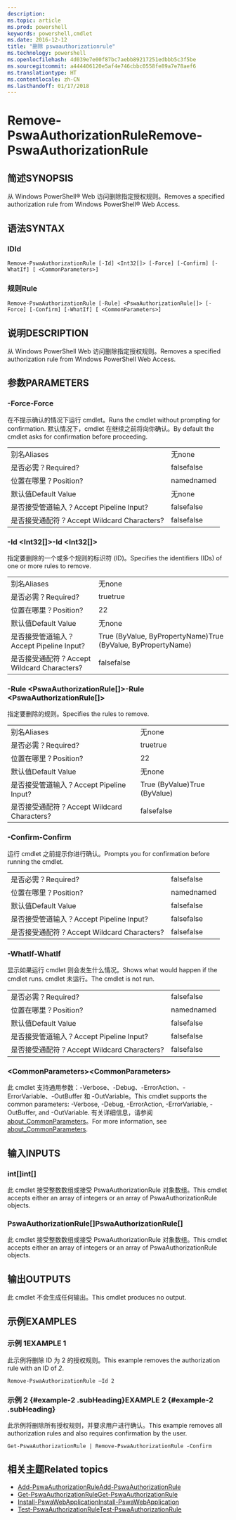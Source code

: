 ```yaml
---
description: 
ms.topic: article
ms.prod: powershell
keywords: powershell,cmdlet
ms.date: 2016-12-12
title: "删除 pswaauthorizationrule"
ms.technology: powershell
ms.openlocfilehash: 4d039e7e00f87bc7aebb89217251edbbb5c3f5be
ms.sourcegitcommit: a444406120e5af4e746cbbc0558fe89a7e78aef6
ms.translationtype: HT
ms.contentlocale: zh-CN
ms.lasthandoff: 01/17/2018
---
```

# <a name="remove-pswaauthorizationrule"></a><span data-ttu-id="b6f95-103">Remove-PswaAuthorizationRule</span><span class="sxs-lookup"><span data-stu-id="b6f95-103">Remove-PswaAuthorizationRule</span></span>

## <a name="synopsis"></a><span data-ttu-id="b6f95-104">简述</span><span class="sxs-lookup"><span data-stu-id="b6f95-104">SYNOPSIS</span></span>

<span data-ttu-id="b6f95-105">从 Windows PowerShell® Web 访问删除指定授权规则。</span><span class="sxs-lookup"><span data-stu-id="b6f95-105">Removes a specified authorization rule from Windows PowerShell® Web Access.</span></span>

## <a name="syntax"></a><span data-ttu-id="b6f95-106">语法</span><span class="sxs-lookup"><span data-stu-id="b6f95-106">SYNTAX</span></span>

### <a name="id"></a><span data-ttu-id="b6f95-107">ID</span><span class="sxs-lookup"><span data-stu-id="b6f95-107">Id</span></span>
```
Remove-PswaAuthorizationRule [-Id] <Int32[]> [-Force] [-Confirm] [-WhatIf] [ <CommonParameters>]
```

### <a name="rule"></a><span data-ttu-id="b6f95-108">规则</span><span class="sxs-lookup"><span data-stu-id="b6f95-108">Rule</span></span>
```
Remove-PswaAuthorizationRule [-Rule] <PswaAuthorizationRule[]> [-Force] [-Confirm] [-WhatIf] [ <CommonParameters>]
```

## <a name="description"></a><span data-ttu-id="b6f95-109">说明</span><span class="sxs-lookup"><span data-stu-id="b6f95-109">DESCRIPTION</span></span>

<span data-ttu-id="b6f95-110">从 Windows PowerShell Web 访问删除指定授权规则。</span><span class="sxs-lookup"><span data-stu-id="b6f95-110">Removes a specified authorization rule from Windows PowerShell Web Access.</span></span>

## <a name="parameters"></a><span data-ttu-id="b6f95-111">参数</span><span class="sxs-lookup"><span data-stu-id="b6f95-111">PARAMETERS</span></span>

### <a name="-force"></a><span data-ttu-id="b6f95-112">-Force</span><span class="sxs-lookup"><span data-stu-id="b6f95-112">-Force</span></span>

<span data-ttu-id="b6f95-113">在不提示确认的情况下运行 cmdlet。</span><span class="sxs-lookup"><span data-stu-id="b6f95-113">Runs the cmdlet without prompting for confirmation.</span></span> <span data-ttu-id="b6f95-114">默认情况下，cmdlet 在继续之前将向你确认。</span><span class="sxs-lookup"><span data-stu-id="b6f95-114">By default the cmdlet asks for confirmation before proceeding.</span></span>

|||  
|-|-|
| <span data-ttu-id="b6f95-115">别名</span><span class="sxs-lookup"><span data-stu-id="b6f95-115">Aliases</span></span>                              | <span data-ttu-id="b6f95-116">无</span><span class="sxs-lookup"><span data-stu-id="b6f95-116">none</span></span>                                 |
| <span data-ttu-id="b6f95-117">是否必需？</span><span class="sxs-lookup"><span data-stu-id="b6f95-117">Required?</span></span>                            | <span data-ttu-id="b6f95-118">false</span><span class="sxs-lookup"><span data-stu-id="b6f95-118">false</span></span>                                |
| <span data-ttu-id="b6f95-119">位置在哪里？</span><span class="sxs-lookup"><span data-stu-id="b6f95-119">Position?</span></span>                            | <span data-ttu-id="b6f95-120">named</span><span class="sxs-lookup"><span data-stu-id="b6f95-120">named</span></span>                                |
| <span data-ttu-id="b6f95-121">默认值</span><span class="sxs-lookup"><span data-stu-id="b6f95-121">Default Value</span></span>                        | <span data-ttu-id="b6f95-122">无</span><span class="sxs-lookup"><span data-stu-id="b6f95-122">none</span></span>                                 |
| <span data-ttu-id="b6f95-123">是否接受管道输入？</span><span class="sxs-lookup"><span data-stu-id="b6f95-123">Accept Pipeline Input?</span></span>               | <span data-ttu-id="b6f95-124">false</span><span class="sxs-lookup"><span data-stu-id="b6f95-124">false</span></span>                                |
| <span data-ttu-id="b6f95-125">是否接受通配符？</span><span class="sxs-lookup"><span data-stu-id="b6f95-125">Accept Wildcard Characters?</span></span>          | <span data-ttu-id="b6f95-126">false</span><span class="sxs-lookup"><span data-stu-id="b6f95-126">false</span></span>                                |

### <a name="-id-ltint32gt"></a><span data-ttu-id="b6f95-127">-Id &lt;Int32\[\]&gt;</span><span class="sxs-lookup"><span data-stu-id="b6f95-127">-Id &lt;Int32\[\]&gt;</span></span>

<span data-ttu-id="b6f95-128">指定要删除的一个或多个规则的标识符 (ID)。</span><span class="sxs-lookup"><span data-stu-id="b6f95-128">Specifies the identifiers (IDs) of one or more rules to remove.</span></span>

|||  
|-|-|
| <span data-ttu-id="b6f95-129">别名</span><span class="sxs-lookup"><span data-stu-id="b6f95-129">Aliases</span></span>                              | <span data-ttu-id="b6f95-130">无</span><span class="sxs-lookup"><span data-stu-id="b6f95-130">none</span></span>                                 |
| <span data-ttu-id="b6f95-131">是否必需？</span><span class="sxs-lookup"><span data-stu-id="b6f95-131">Required?</span></span>                            | <span data-ttu-id="b6f95-132">true</span><span class="sxs-lookup"><span data-stu-id="b6f95-132">true</span></span>                                 |
| <span data-ttu-id="b6f95-133">位置在哪里？</span><span class="sxs-lookup"><span data-stu-id="b6f95-133">Position?</span></span>                            | <span data-ttu-id="b6f95-134">2</span><span class="sxs-lookup"><span data-stu-id="b6f95-134">2</span></span>                                    |
| <span data-ttu-id="b6f95-135">默认值</span><span class="sxs-lookup"><span data-stu-id="b6f95-135">Default Value</span></span>                        | <span data-ttu-id="b6f95-136">无</span><span class="sxs-lookup"><span data-stu-id="b6f95-136">none</span></span>                                 |
| <span data-ttu-id="b6f95-137">是否接受管道输入？</span><span class="sxs-lookup"><span data-stu-id="b6f95-137">Accept Pipeline Input?</span></span>               | <span data-ttu-id="b6f95-138">True (ByValue, ByPropertyName)</span><span class="sxs-lookup"><span data-stu-id="b6f95-138">True (ByValue, ByPropertyName)</span></span>       |
| <span data-ttu-id="b6f95-139">是否接受通配符？</span><span class="sxs-lookup"><span data-stu-id="b6f95-139">Accept Wildcard Characters?</span></span>          | <span data-ttu-id="b6f95-140">false</span><span class="sxs-lookup"><span data-stu-id="b6f95-140">false</span></span>                                |

### <a name="-rule-ltpswaauthorizationrulegt"></a><span data-ttu-id="b6f95-141">-Rule &lt;PswaAuthorizationRule\[\]&gt;</span><span class="sxs-lookup"><span data-stu-id="b6f95-141">-Rule &lt;PswaAuthorizationRule\[\]&gt;</span></span>

<span data-ttu-id="b6f95-142">指定要删除的规则。</span><span class="sxs-lookup"><span data-stu-id="b6f95-142">Specifies the rules to remove.</span></span>

|||  
|-|-|
| <span data-ttu-id="b6f95-143">别名</span><span class="sxs-lookup"><span data-stu-id="b6f95-143">Aliases</span></span>                              | <span data-ttu-id="b6f95-144">无</span><span class="sxs-lookup"><span data-stu-id="b6f95-144">none</span></span>                                 |
| <span data-ttu-id="b6f95-145">是否必需？</span><span class="sxs-lookup"><span data-stu-id="b6f95-145">Required?</span></span>                            | <span data-ttu-id="b6f95-146">true</span><span class="sxs-lookup"><span data-stu-id="b6f95-146">true</span></span>                                 |
| <span data-ttu-id="b6f95-147">位置在哪里？</span><span class="sxs-lookup"><span data-stu-id="b6f95-147">Position?</span></span>                            | <span data-ttu-id="b6f95-148">2</span><span class="sxs-lookup"><span data-stu-id="b6f95-148">2</span></span>                                    |
| <span data-ttu-id="b6f95-149">默认值</span><span class="sxs-lookup"><span data-stu-id="b6f95-149">Default Value</span></span>                        | <span data-ttu-id="b6f95-150">无</span><span class="sxs-lookup"><span data-stu-id="b6f95-150">none</span></span>                                 |
| <span data-ttu-id="b6f95-151">是否接受管道输入？</span><span class="sxs-lookup"><span data-stu-id="b6f95-151">Accept Pipeline Input?</span></span>               | <span data-ttu-id="b6f95-152">True (ByValue)</span><span class="sxs-lookup"><span data-stu-id="b6f95-152">True (ByValue)</span></span>                       |
| <span data-ttu-id="b6f95-153">是否接受通配符？</span><span class="sxs-lookup"><span data-stu-id="b6f95-153">Accept Wildcard Characters?</span></span>          | <span data-ttu-id="b6f95-154">false</span><span class="sxs-lookup"><span data-stu-id="b6f95-154">false</span></span>                                |

### <a name="-confirm"></a><span data-ttu-id="b6f95-155">-Confirm</span><span class="sxs-lookup"><span data-stu-id="b6f95-155">-Confirm</span></span>

<span data-ttu-id="b6f95-156">运行 cmdlet 之前提示你进行确认。</span><span class="sxs-lookup"><span data-stu-id="b6f95-156">Prompts you for confirmation before running the cmdlet.</span></span>

|||  
|-|-|
| <span data-ttu-id="b6f95-157">是否必需？</span><span class="sxs-lookup"><span data-stu-id="b6f95-157">Required?</span></span>                            | <span data-ttu-id="b6f95-158">false</span><span class="sxs-lookup"><span data-stu-id="b6f95-158">false</span></span>                                |
| <span data-ttu-id="b6f95-159">位置在哪里？</span><span class="sxs-lookup"><span data-stu-id="b6f95-159">Position?</span></span>                            | <span data-ttu-id="b6f95-160">named</span><span class="sxs-lookup"><span data-stu-id="b6f95-160">named</span></span>                                |
| <span data-ttu-id="b6f95-161">默认值</span><span class="sxs-lookup"><span data-stu-id="b6f95-161">Default Value</span></span>                        | <span data-ttu-id="b6f95-162">false</span><span class="sxs-lookup"><span data-stu-id="b6f95-162">false</span></span>                                |
| <span data-ttu-id="b6f95-163">是否接受管道输入？</span><span class="sxs-lookup"><span data-stu-id="b6f95-163">Accept Pipeline Input?</span></span>               | <span data-ttu-id="b6f95-164">false</span><span class="sxs-lookup"><span data-stu-id="b6f95-164">false</span></span>                                |
| <span data-ttu-id="b6f95-165">是否接受通配符？</span><span class="sxs-lookup"><span data-stu-id="b6f95-165">Accept Wildcard Characters?</span></span>          | <span data-ttu-id="b6f95-166">false</span><span class="sxs-lookup"><span data-stu-id="b6f95-166">false</span></span>                                |

### <a name="-whatif"></a><span data-ttu-id="b6f95-167">-WhatIf</span><span class="sxs-lookup"><span data-stu-id="b6f95-167">-WhatIf</span></span>

<span data-ttu-id="b6f95-168">显示如果运行 cmdlet 则会发生什么情况。</span><span class="sxs-lookup"><span data-stu-id="b6f95-168">Shows what would happen if the cmdlet runs.</span></span> <span data-ttu-id="b6f95-169">cmdlet 未运行。</span><span class="sxs-lookup"><span data-stu-id="b6f95-169">The cmdlet is not run.</span></span>

|||  
|-|-|
| <span data-ttu-id="b6f95-170">是否必需？</span><span class="sxs-lookup"><span data-stu-id="b6f95-170">Required?</span></span>                            | <span data-ttu-id="b6f95-171">false</span><span class="sxs-lookup"><span data-stu-id="b6f95-171">false</span></span>                                |
| <span data-ttu-id="b6f95-172">位置在哪里？</span><span class="sxs-lookup"><span data-stu-id="b6f95-172">Position?</span></span>                            | <span data-ttu-id="b6f95-173">named</span><span class="sxs-lookup"><span data-stu-id="b6f95-173">named</span></span>                                |
| <span data-ttu-id="b6f95-174">默认值</span><span class="sxs-lookup"><span data-stu-id="b6f95-174">Default Value</span></span>                        | <span data-ttu-id="b6f95-175">false</span><span class="sxs-lookup"><span data-stu-id="b6f95-175">false</span></span>                                |
| <span data-ttu-id="b6f95-176">是否接受管道输入？</span><span class="sxs-lookup"><span data-stu-id="b6f95-176">Accept Pipeline Input?</span></span>               | <span data-ttu-id="b6f95-177">false</span><span class="sxs-lookup"><span data-stu-id="b6f95-177">false</span></span>                                |
| <span data-ttu-id="b6f95-178">是否接受通配符？</span><span class="sxs-lookup"><span data-stu-id="b6f95-178">Accept Wildcard Characters?</span></span>          | <span data-ttu-id="b6f95-179">false</span><span class="sxs-lookup"><span data-stu-id="b6f95-179">false</span></span>                                |

### <a name="ltcommonparametersgt"></a><span data-ttu-id="b6f95-180">&lt;CommonParameters&gt;</span><span class="sxs-lookup"><span data-stu-id="b6f95-180">&lt;CommonParameters&gt;</span></span>

<span data-ttu-id="b6f95-181">此 cmdlet 支持通用参数：-Verbose、-Debug、-ErrorAction、-ErrorVariable、-OutBuffer 和 -OutVariable。</span><span class="sxs-lookup"><span data-stu-id="b6f95-181">This cmdlet supports the common parameters: -Verbose, -Debug, -ErrorAction, -ErrorVariable, -OutBuffer, and -OutVariable.</span></span>
<span data-ttu-id="b6f95-182">有关详细信息，请参阅 [about_CommonParameters](http://go.microsoft.com/fwlink/p/?LinkID=113216)。</span><span class="sxs-lookup"><span data-stu-id="b6f95-182">For more information, see [about_CommonParameters](http://go.microsoft.com/fwlink/p/?LinkID=113216).</span></span>

## <a name="inputs"></a><span data-ttu-id="b6f95-183">输入</span><span class="sxs-lookup"><span data-stu-id="b6f95-183">INPUTS</span></span>

### <a name="int"></a><span data-ttu-id="b6f95-184">int\[\]</span><span class="sxs-lookup"><span data-stu-id="b6f95-184">int\[\]</span></span>

<span data-ttu-id="b6f95-185">此 cmdlet 接受整数数组或接受 PswaAuthorizationRule 对象数组。</span><span class="sxs-lookup"><span data-stu-id="b6f95-185">This cmdlet accepts either an array of integers or an array of PswaAuthorizationRule objects.</span></span>

### <a name="pswaauthorizationrule"></a><span data-ttu-id="b6f95-186">PswaAuthorizationRule\[\]</span><span class="sxs-lookup"><span data-stu-id="b6f95-186">PswaAuthorizationRule\[\]</span></span>

<span data-ttu-id="b6f95-187">此 cmdlet 接受整数数组或接受 PswaAuthorizationRule 对象数组。</span><span class="sxs-lookup"><span data-stu-id="b6f95-187">This cmdlet accepts either an array of integers or an array of PswaAuthorizationRule objects.</span></span>

## <a name="outputs"></a><span data-ttu-id="b6f95-188">输出</span><span class="sxs-lookup"><span data-stu-id="b6f95-188">OUTPUTS</span></span>

<span data-ttu-id="b6f95-189">此 cmdlet 不会生成任何输出。</span><span class="sxs-lookup"><span data-stu-id="b6f95-189">This cmdlet produces no output.</span></span>

## <a name="examples"></a><span data-ttu-id="b6f95-190">示例</span><span class="sxs-lookup"><span data-stu-id="b6f95-190">EXAMPLES</span></span>

### <a name="example-1"></a><span data-ttu-id="b6f95-191">示例 1</span><span class="sxs-lookup"><span data-stu-id="b6f95-191">EXAMPLE 1</span></span>

<span data-ttu-id="b6f95-192">此示例将删除 ID 为 2 的授权规则。</span><span class="sxs-lookup"><span data-stu-id="b6f95-192">This example removes the authorization rule with an ID of *2*.</span></span>

```
Remove-PswaAuthorizationRule –Id 2
```

### <a name="example-2-example-2-subheading"></a><span data-ttu-id="b6f95-193">示例 2 {#example-2 .subHeading}</span><span class="sxs-lookup"><span data-stu-id="b6f95-193">EXAMPLE 2 {#example-2 .subHeading}</span></span>

<span data-ttu-id="b6f95-194">此示例将删除所有授权规则，并要求用户进行确认。</span><span class="sxs-lookup"><span data-stu-id="b6f95-194">This example removes all authorization rules and also requires confirmation by the user.</span></span>

```
Get-PswaAuthorizationRule | Remove-PswaAuthorizationRule -Confirm
```

## <a name="related-topics"></a><span data-ttu-id="b6f95-195">相关主题</span><span class="sxs-lookup"><span data-stu-id="b6f95-195">Related topics</span></span>

- [<span data-ttu-id="b6f95-196">Add-PswaAuthorizationRule</span><span class="sxs-lookup"><span data-stu-id="b6f95-196">Add-PswaAuthorizationRule</span></span>](add-pswaauthorizationrule.md)
- [<span data-ttu-id="b6f95-197">Get-PswaAuthorizationRule</span><span class="sxs-lookup"><span data-stu-id="b6f95-197">Get-PswaAuthorizationRule</span></span>](get-pswaauthorizationrule.md)
- [<span data-ttu-id="b6f95-198">Install-PswaWebApplication</span><span class="sxs-lookup"><span data-stu-id="b6f95-198">Install-PswaWebApplication</span></span>](install-pswawebapplication.md)
- [<span data-ttu-id="b6f95-199">Test-PswaAuthorizationRule</span><span class="sxs-lookup"><span data-stu-id="b6f95-199">Test-PswaAuthorizationRule</span></span>](test-pswaauthorizationrule.md)
